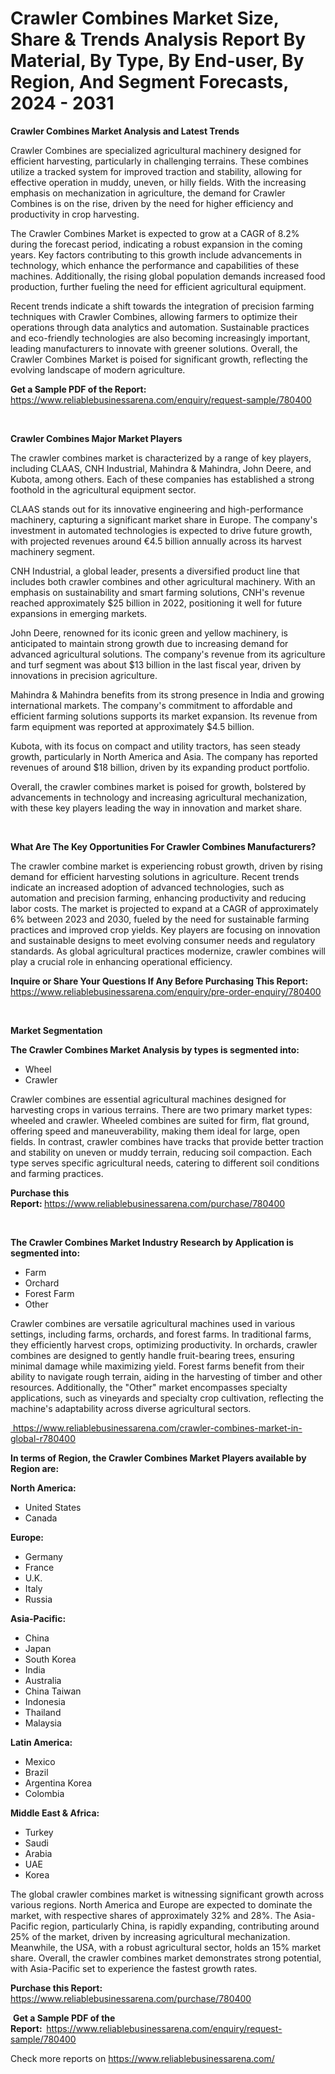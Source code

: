<p><h1>Crawler Combines Market Size, Share & Trends Analysis Report By Material, By Type, By End-user, By Region, And Segment Forecasts, 2024 - 2031</h1></p><p><strong>Crawler Combines Market Analysis and Latest Trends</strong></p>
<p><p>Crawler Combines are specialized agricultural machinery designed for efficient harvesting, particularly in challenging terrains. These combines utilize a tracked system for improved traction and stability, allowing for effective operation in muddy, uneven, or hilly fields. With the increasing emphasis on mechanization in agriculture, the demand for Crawler Combines is on the rise, driven by the need for higher efficiency and productivity in crop harvesting.</p><p>The Crawler Combines Market is expected to grow at a CAGR of 8.2% during the forecast period, indicating a robust expansion in the coming years. Key factors contributing to this growth include advancements in technology, which enhance the performance and capabilities of these machines. Additionally, the rising global population demands increased food production, further fueling the need for efficient agricultural equipment.</p><p>Recent trends indicate a shift towards the integration of precision farming techniques with Crawler Combines, allowing farmers to optimize their operations through data analytics and automation. Sustainable practices and eco-friendly technologies are also becoming increasingly important, leading manufacturers to innovate with greener solutions. Overall, the Crawler Combines Market is poised for significant growth, reflecting the evolving landscape of modern agriculture.</p></p>
<p><strong>Get a Sample PDF of the Report:&nbsp;</strong> <a href="https://www.reliablebusinessarena.com/enquiry/request-sample/780400?utm_campaign=1990&utm_medium=2&utm_source=Github&utm_content=ia&utm_term=30122024&utm_id=crawler-combines">https://www.reliablebusinessarena.com/enquiry/request-sample/780400</a></p>
<p>&nbsp;</p>
<p><strong>Crawler Combines Major Market Players</strong></p>
<p><p>The crawler combines market is characterized by a range of key players, including CLAAS, CNH Industrial, Mahindra & Mahindra, John Deere, and Kubota, among others. Each of these companies has established a strong foothold in the agricultural equipment sector.</p><p>CLAAS stands out for its innovative engineering and high-performance machinery, capturing a significant market share in Europe. The company's investment in automated technologies is expected to drive future growth, with projected revenues around €4.5 billion annually across its harvest machinery segment.</p><p>CNH Industrial, a global leader, presents a diversified product line that includes both crawler combines and other agricultural machinery. With an emphasis on sustainability and smart farming solutions, CNH's revenue reached approximately $25 billion in 2022, positioning it well for future expansions in emerging markets.</p><p>John Deere, renowned for its iconic green and yellow machinery, is anticipated to maintain strong growth due to increasing demand for advanced agricultural solutions. The company's revenue from its agriculture and turf segment was about $13 billion in the last fiscal year, driven by innovations in precision agriculture.</p><p>Mahindra & Mahindra benefits from its strong presence in India and growing international markets. The company's commitment to affordable and efficient farming solutions supports its market expansion. Its revenue from farm equipment was reported at approximately $4.5 billion.</p><p>Kubota, with its focus on compact and utility tractors, has seen steady growth, particularly in North America and Asia. The company has reported revenues of around $18 billion, driven by its expanding product portfolio.</p><p>Overall, the crawler combines market is poised for growth, bolstered by advancements in technology and increasing agricultural mechanization, with these key players leading the way in innovation and market share.</p></p>
<p>&nbsp;</p>
<p><strong>What Are The Key Opportunities For Crawler Combines Manufacturers?</strong></p>
<p><p>The crawler combine market is experiencing robust growth, driven by rising demand for efficient harvesting solutions in agriculture. Recent trends indicate an increased adoption of advanced technologies, such as automation and precision farming, enhancing productivity and reducing labor costs. The market is projected to expand at a CAGR of approximately 6% between 2023 and 2030, fueled by the need for sustainable farming practices and improved crop yields. Key players are focusing on innovation and sustainable designs to meet evolving consumer needs and regulatory standards. As global agricultural practices modernize, crawler combines will play a crucial role in enhancing operational efficiency.</p></p>
<p><strong>Inquire or Share Your Questions If Any Before Purchasing This Report:</strong> <a href="https://www.reliablebusinessarena.com/enquiry/pre-order-enquiry/780400?utm_campaign=1990&utm_medium=2&utm_source=Github&utm_content=ia&utm_term=30122024&utm_id=crawler-combines">https://www.reliablebusinessarena.com/enquiry/pre-order-enquiry/780400</a></p>
<p>&nbsp;</p>
<p><strong>Market Segmentation</strong></p>
<p><strong>The Crawler Combines Market Analysis by types is segmented into:</strong></p>
<p><ul><li>Wheel</li><li>Crawler</li></ul></p>
<p><p>Crawler combines are essential agricultural machines designed for harvesting crops in various terrains. There are two primary market types: wheeled and crawler. Wheeled combines are suited for firm, flat ground, offering speed and maneuverability, making them ideal for large, open fields. In contrast, crawler combines have tracks that provide better traction and stability on uneven or muddy terrain, reducing soil compaction. Each type serves specific agricultural needs, catering to different soil conditions and farming practices.</p></p>
<p><strong>Purchase this Report:&nbsp;</strong><a href="https://www.reliablebusinessarena.com/purchase/780400?utm_campaign=1990&utm_medium=2&utm_source=Github&utm_content=ia&utm_term=30122024&utm_id=crawler-combines">https://www.reliablebusinessarena.com/purchase/780400</a></p>
<p>&nbsp;</p>
<p><strong>The Crawler Combines Market Industry Research by Application is segmented into:</strong></p>
<p><ul><li>Farm</li><li>Orchard</li><li>Forest Farm</li><li>Other</li></ul></p>
<p><p>Crawler combines are versatile agricultural machines used in various settings, including farms, orchards, and forest farms. In traditional farms, they efficiently harvest crops, optimizing productivity. In orchards, crawler combines are designed to gently handle fruit-bearing trees, ensuring minimal damage while maximizing yield. Forest farms benefit from their ability to navigate rough terrain, aiding in the harvesting of timber and other resources. Additionally, the "Other" market encompasses specialty applications, such as vineyards and specialty crop cultivation, reflecting the machine's adaptability across diverse agricultural sectors.</p></p>
<p><a href="https://www.reliablebusinessarena.com/crawler-combines-market-in-global-r780400?utm_campaign=1990&utm_medium=2&utm_source=Github&utm_content=ia&utm_term=30122024&utm_id=crawler-combines">&nbsp;https://www.reliablebusinessarena.com/crawler-combines-market-in-global-r780400</a></p>
<p><strong>In terms of Region, the Crawler Combines Market Players available by Region are:</strong></p>
<p>
    <p> <strong> North America: </strong>
        <ul>
            <li>United States</li>
            <li>Canada</li>
        </ul>
        </p> 
    <p> <strong> Europe: </strong>
        <ul>
            <li>Germany</li>
            <li>France</li>
            <li>U.K.</li>
            <li>Italy</li>
            <li>Russia</li>
        </ul>
        </p> 
    <p> <strong> Asia-Pacific: </strong>
        <ul>
            <li>China</li>
            <li>Japan</li>
            <li>South Korea</li>
            <li>India</li>
            <li>Australia</li>
            <li>China Taiwan</li>
            <li>Indonesia</li>
            <li>Thailand</li>
            <li>Malaysia</li>
        </ul>
        </p> 
    <p> <strong> Latin America: </strong>
        <ul>
            <li>Mexico</li>
            <li>Brazil</li>
            <li>Argentina Korea</li>
            <li>Colombia</li>
        </ul>
        </p> 
    <p> <strong> Middle East & Africa: </strong>
        <ul>
            <li>Turkey</li>
            <li>Saudi</li>
            <li>Arabia</li>
            <li>UAE</li>
            <li>Korea</li>
        </ul>
    </p>
    </p>
<p><p>The global crawler combines market is witnessing significant growth across various regions. North America and Europe are expected to dominate the market, with respective shares of approximately 32% and 28%. The Asia-Pacific region, particularly China, is rapidly expanding, contributing around 25% of the market, driven by increasing agricultural mechanization. Meanwhile, the USA, with a robust agricultural sector, holds an 15% market share. Overall, the crawler combines market demonstrates strong potential, with Asia-Pacific set to experience the fastest growth rates.</p></p>
<p><strong>Purchase this Report: </strong><a href="https://www.reliablebusinessarena.com/purchase/780400?utm_campaign=1990&utm_medium=2&utm_source=Github&utm_content=ia&utm_term=30122024&utm_id=crawler-combines">https://www.reliablebusinessarena.com/purchase/780400</a></p>
<p>&nbsp;<strong>Get a Sample PDF of the Report:&nbsp;&nbsp;</strong><a href="https://www.reliablebusinessarena.com/enquiry/request-sample/780400?utm_campaign=1990&utm_medium=2&utm_source=Github&utm_content=ia&utm_term=30122024&utm_id=crawler-combines">https://www.reliablebusinessarena.com/enquiry/request-sample/780400</a></p>
<p><strong></strong></p>
<p>Check more reports on <a href="https://www.reliablebusinessarena.com/?utm_campaign=1990&utm_medium=2&utm_source=Github&utm_content=ia&utm_term=30122024&utm_id=crawler-combines">https://www.reliablebusinessarena.com/</a></p>